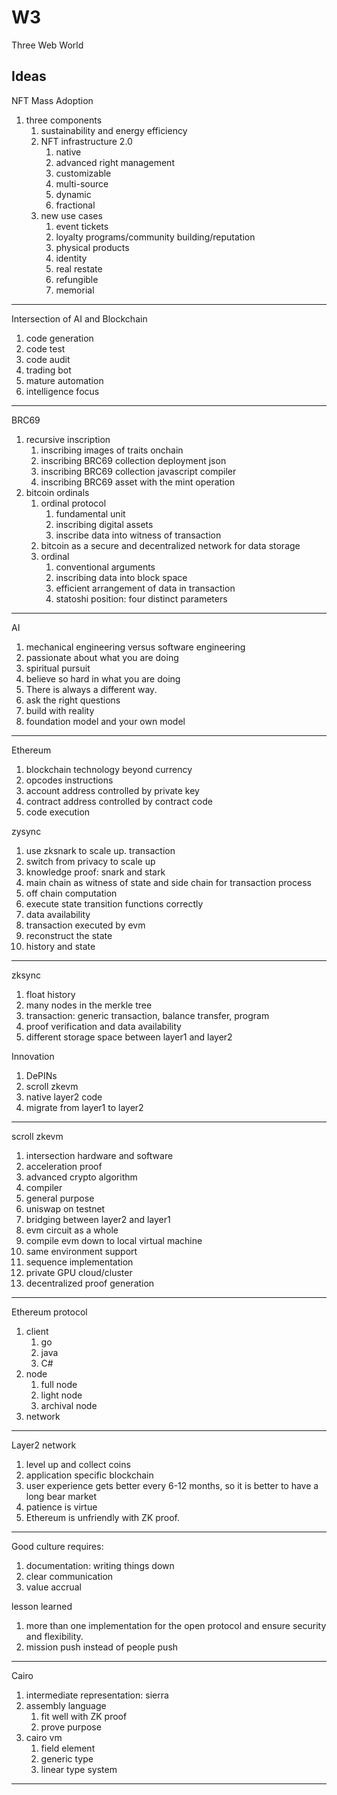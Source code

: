 # W3
Three Web World

## Ideas
NFT Mass Adoption
1. three components
   1. sustainability and energy efficiency
   2. NFT infrastructure 2.0
      1. native
      2. advanced right management
      3. customizable
      4. multi-source
      5. dynamic
      6. fractional      
   3. new use cases
      1. event tickets
      2. loyalty programs/community building/reputation
      3. physical products
      4. identity
      5. real restate
      6. refungible
      7. memorial
---
Intersection of AI and Blockchain
1. code generation
2. code test
3. code audit
4. trading bot
5. mature automation
6. intelligence focus
---
BRC69
1. recursive inscription
   1. inscribing images of traits onchain
   2. inscribing BRC69 collection deployment json
   3. inscribing BRC69 collection javascript compiler
   4. inscribing BRC69 asset with the mint operation
2. bitcoin ordinals
   1. ordinal protocol
      1. fundamental unit
      2. inscribing digital assets
      3. inscribe data into witness of transaction
   2. bitcoin as a secure and decentralized network for data storage
   3. ordinal
      1. conventional arguments
      2. inscribing data into block space
      3. efficient arrangement of data in transaction
      4. statoshi position: four distinct parameters
---
AI
1. mechanical engineering versus software engineering
2. passionate about what you are doing
3. spiritual pursuit
4. believe so hard in what you are doing
5. There is always a different way.
6. ask the right questions
7. build with reality
8. foundation model and your own model
---
Ethereum
1. blockchain technology beyond currency
2. opcodes instructions
3. account address controlled by private key
4. contract address controlled by contract code
5.  code execution

zysync
1. use zksnark to scale up. transaction
2. switch from privacy to scale up
3. knowledge proof: snark and stark
4. main chain as witness of state and side chain for transaction process
5. off chain computation
6. execute state transition functions correctly
7. data availability
8. transaction executed by evm
9. reconstruct the state
10. history and state

---
zksync
1. float history
2. many nodes in the merkle tree
3. transaction: generic transaction, balance transfer, program
4. proof verification and data availability
5. different storage space between layer1 and layer2

Innovation
1. DePINs
2. scroll zkevm
3. native layer2 code
4. migrate from layer1 to layer2
---
scroll zkevm
 1. intersection hardware and software
 2. acceleration proof
 3. advanced crypto algorithm
 4. compiler
 5. general purpose
 6. uniswap on testnet
 7. bridging between layer2 and layer1
 8. evm circuit as a whole
 9. compile evm down to local virtual machine
 10. same environment support
 11. sequence implementation
 12. private GPU cloud/cluster
 13. decentralized proof generation
---
Ethereum protocol
1. client
   1. go
   2. java
   3. C#
2. node
   1. full node
   2. light node
   3. archival node
3. network
---
Layer2 network
1. level up and collect coins
2. application specific blockchain
3. user experience gets better every 6-12 months, so it is better to have a long bear market
4. patience is virtue
5. Ethereum is unfriendly with ZK proof.
---
Good culture requires:
1. documentation: writing things down
2. clear communication
3. value accrual

lesson learned
1. more than one implementation for the open protocol and ensure security and flexibility.
2. mission push instead of people push

---
Cairo
1. intermediate representation: sierra
2. assembly language
   1. fit well with ZK proof
   2. prove purpose
3. cairo vm
   1. field element
   2. generic type
   3. linear type system

---
